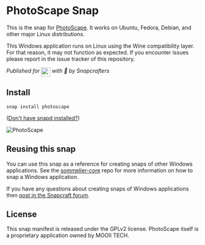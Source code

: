# PhotoScape Snap

This is the snap for [PhotoScape](http://www.photoscape.org/ps/main/index.php). It works on Ubuntu, Fedora, Debian, and other major Linux distributions.

This Windows application runs on Linux using the Wine compatibility layer. For that reason, it may not function as expected. If you encounter issues please report in the issue tracker of this repository.

*Published for <img src="http://anything.codes/slack-emoji-for-techies/emoji/tux.png" align="top" width="24" /> with :gift_heart: by Snapcrafters*

## Install

```shell
snap install photoscape
```

([Don't have snapd installed?](https://snapcraft.io/docs/core/install))

![PhotoScape](screenshot.png?raw=true "PhotoScape")

## Reusing this snap

You can use this snap as a reference for creating snaps of other Windows applications. See the [sommelier-core](https://github.com/snapcrafters/sommelier-core) repo for more information on how to snap a Windows application.

If you have any questions about creating snaps of Windows applications then [post in the Snapcraft forum](https://forum.snapcraft.io).

## License

This snap manifest is released under the GPLv2 license. PhotoScape itself is a proprietary application owned by MOOII TECH.
